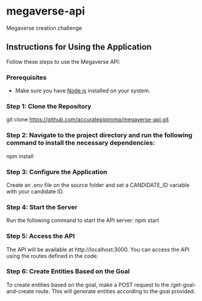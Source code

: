 # megaverse-api

Megaverse creation challenge

## Instructions for Using the Application

Follow these steps to use the Megaverse API:

### Prerequisites

- Make sure you have [Node.js](https://nodejs.org/) installed on your system.

### Step 1: Clone the Repository

git clone https://github.com/accuratepipiroma/megaverse-api.git

### Step 2: Navigate to the project directory and run the following command to install the necessary dependencies:

npm install

### Step 3: Configure the Application

Create an .env file on the source folder and set a CANDIDATE_ID variable with your candidate ID.

### Step 4: Start the Server

Run the following command to start the API server: npm start

### Step 5: Access the API

The API will be available at http://localhost:3000. You can access the API using the routes defined in the code.

### Step 6: Create Entities Based on the Goal

To create entities based on the goal, make a POST request to the /get-goal-and-create route. This will generate entities according to the goal provided.
